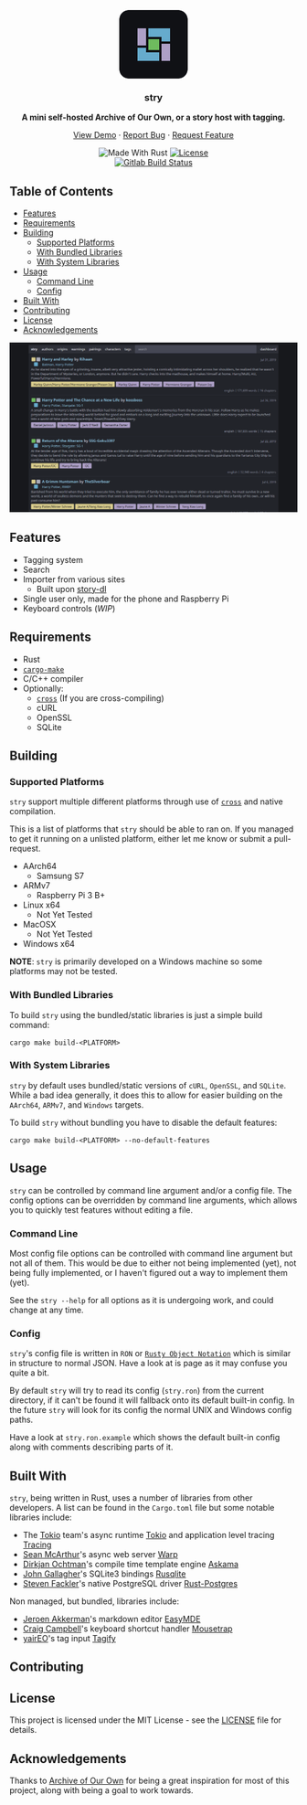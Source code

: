 <div>
  <p align="center">
    <img align="center" src="./assets/icon.png" alt="stry's home" />
    <h3 align="center">stry</h3>
    <div align="center">
      <strong>A mini self-hosted Archive of Our Own, or a story host with tagging.</strong>
    </div>
    <p align="center">
      <a href="https://github.com/teammycelium/myriad/blob/master/LICENSE">View Demo</a>
      ·
      <a href="https://github.com/teammycelium/myriad/blob/master/LICENSE">Report Bug</a>
      ·
      <a href="https://github.com/teammycelium/myriad/blob/master/LICENSE">Request Feature</a>
    </p>
    <div align="center">
      <img src="https://img.shields.io/badge/made%20with-rust-orange.svg?style=flat-square" alt="Made With Rust" />
      <a href="https://github.com/teammycelium/myriad/blob/master/LICENSE">
        <img src="https://img.shields.io/github/license/teammycelium/myriad.svg?style=flat-square" alt="License" />
      </a>
    </div>
    <div align="center">
      <a href="">
        <img src="https://img.shields.io/gitlab/pipeline/Txuritan/stry2.svg?style=flat-square" alt="Gitlab Build Status" />
      </a>
    </div>
  </p>
</div>

## Table of Contents

  - [Features](#features)
  - [Requirements](#requirements)
  - [Building](#building)
    - [Supported Platforms](#supported-platforms)
    - [With Bundled Libraries](#with-bundled-libraries)
    - [With System Libraries](#with-system-libraries)
  - [Usage](#usage)
    - [Command Line](#command-line)
    - [Config](#config)
  - [Built With](#built-with)
  - [Contributing](#contributing)
  - [License](#license)
  - [Acknowledgements](#acknowledgements)

<img src="./assets/screenshots/stry-home.png" alt="stry's home" />

## Features

  - Tagging system
  - Search
  - Importer from various sites
    - Built upon [story-dl](https://gitlab.com/Txuritan/story-dl)
  - Single user only, made for the phone and Raspberry Pi
  - Keyboard controls (*WIP*)

## Requirements

  - Rust
  - [`cargo-make`](https://github.com/sagiegurari/cargo-make)
  - C/C++ compiler
  - Optionally:
    - [`cross`](https://github.com/rust-embedded/cross) (If you are cross-compiling)
    - cURL
    - OpenSSL
    - SQLite

## Building

### Supported Platforms

`stry` support multiple different platforms through use of [`cross`](https://github.com/rust-embedded/cross) and native compilation.

This is a list of platforms that `stry` should be able to ran on.
If you managed to get it running on a unlisted platform, either let me know or submit a pull-request.

  - AArch64
    - Samsung S7
  - ARMv7
    - Raspberry Pi 3 B+
  - Linux x64
    - Not Yet Tested
  - MacOSX
    - Not Yet Tested
  - Windows x64

**NOTE**: `stry` is primarily developed on a Windows machine so some platforms may not be tested.

### With Bundled Libraries

To build `stry` using the bundled/static libraries is just a simple build command:

```
cargo make build-<PLATFORM>
```

### With System Libraries

`stry` by default uses bundled/static versions of `cURL`, `OpenSSL`, and `SQLite`.
While a bad idea generally, it does this to allow for easier building on the `AArch64`, `ARMv7`, and `Windows` targets.

To build `stry` without bundling you have to disable the default features:

```
cargo make build-<PLATFORM> --no-default-features
```

## Usage

`stry` can be controlled by command line argument and/or a config file.
The config options can be overridden by command line arguments, which allows you to quickly test features without editing a file.

### Command Line

Most config file options can be controlled with command line argument but not all of them.
This would be due to either not being implemented (yet), not being fully implemented, or I haven't figured out a way to implement them (yet).

See the `stry --help` for all options as it is undergoing work, and could change at any time.

### Config

`stry`'s config file is written in `RON` or [`Rusty Object Notation`](https://github.com/ron-rs/ron) which is similar in structure to normal JSON.
Have a look at is page as it may confuse you quite a bit.

By default `stry` will try to read its config (`stry.ron`) from the current directory, if it can't be found it will fallback onto its default built-in config.
In the future `stry` will look for its config the normal UNIX and Windows config paths.

Have a look at `stry.ron.example` which shows the default built-in config along with comments describing parts of it.

## Built With

`stry`, being written in Rust, uses a number of libraries from other developers.
A list can be found in the `Cargo.toml` file but some notable libraries include:

  - The [Tokio](https://github.com/tokio-rs) team's async runtime [Tokio](https://github.com/tokio-rs/tokio) and application level tracing [Tracing](https://github.com/tokio-rs/tracing)
  - [Sean McArthur](https://github.com/seanmonstar)'s async web server [Warp](https://github.com/seanmonstar/warp)
  - [Dirkjan Ochtman](https://github.com/djc)'s compile time template engine [Askama](https://github.com/djc/askama)
  - [John Gallagher](https://github.com/jgallagher)'s SQLite3 bindings [Rusqlite](https://github.com/jgallagher/rusqlite)
  - [Steven Fackler](https://github.com/sfackler/rust-postgres)'s native PostgreSQL driver [Rust-Postgres](https://github.com/sfackler/rust-postgres)

Non managed, but bundled, libraries include:

  - [Jeroen Akkerman](https://github.com/Ionaru)'s markdown editor [EasyMDE](https://github.com/Ionaru/easy-markdown-editor)
  - [Craig Campbell](https://github.com/ccampbell)'s keyboard shortcut handler [Mousetrap](https://github.com/ccampbell/mousetrap)
  - [yairEO](https://github.com/yairEO)'s tag input [Tagify](https://github.com/yairEO/tagify)

## Contributing

## License

This project is licensed under the MIT License - see the [LICENSE](./LICENSE) file for details.

## Acknowledgements

Thanks to [Archive of Our Own](https://archiveofourown.org/) for being a great inspiration for most of this project, along with being a goal to work towards.
